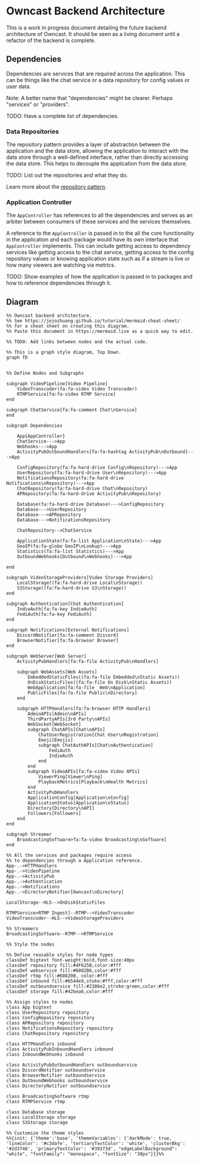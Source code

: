 # Owncast Backend Architecture

This is a work in progress document detailing the future backend architecture of Owncast. It should be seen as a living document until a refactor of the backend is complete.

## Dependencies

Dependencies are services that are required across the application. This can be things like the chat service or a data repository for config values or user data.

Note: A better name that "dependencies" might be clearer. Perhaps "services" or "providers".

TODO: Have a complete list of dependencies.

### Data Repositories

The repository pattern provides a layer of abstraction between the application and the data store, allowing the application to interact with the data store through a well-defined interface, rather than directly accessing the data store. This helps to decouple the application from the data store.

TODO: List out the repositories and what they do.

Learn more about the [repository pattern](https://techinscribed.com/different-approaches-to-pass-database-connection-into-controllers-in-golang/).

### Application Controller

The `AppController` has references to all the dependencies and serves as an arbiter between consumers of these services and the services themselves.

A reference to the `AppController` is passed in to the all the core functionality in the application and each package would have its own interface that `AppController` implements. This can include getting access to dependency services like getting access to the chat service, getting access to the config repository values or knowing application state such as if a stream is live or how many viewers are watching via metrics.

TODO: Show examples of how the application is passed in to packages and how to reference dependencies through it.

## Diagram

```mermaid
%% Owncast backend architecture.
%% See https://jojozhuang.github.io/tutorial/mermaid-cheat-sheet/
%% for a cheat sheet on creating this diagram.
%% Paste this document in https://mermaid.live as a quick way to edit.

%% TODO: Add links between nodes and the actual code.

%% This is a graph style diagram, Top Down.
graph TD


%% Define Nodes and Subgraphs

subgraph VideoPipeline[Video Pipeline]
    VideoTranscoder(fa:fa-video Video Transcoder)
    RTMPService[fa:fa-video RTMP Service]
end

subgraph ChatService[fa:fa-comment Chat\nService]
end

subgraph Dependencies

    App{AppController}
    ChatService--->App
    Webhooks--->App
    ActivityPubOutboundHandlers[fa:fa-hashtag ActivityPub\nOutbound]--->App

    ConfigRepository(fa:fa-hard-drive Config\nRepository)--->App
    UserRepository(fa:fa-hard-drive User\nRepository)--->App
    NotificationsRepository(fa:fa-hard-drive Notifications\nRepository)--->App
    ChatRepository(fa:fa-hard-drive Chat\nRepository)
    APRepository(fa:fa-hard-drive ActivityPub\nRepository)

    Database(fa:fa-hard-drive Database)--->ConfigRepository
    Database--->UserRepository
    Database--->APRepository
    Database--->NotificationsRepository

    ChatRepository-->ChatService

    ApplicationState(fa:fa-list Application\nState)--->App
    GeoIP(fa:fa-globe GeoIP\nLookup)--->App
    Statistics(fa:fa-list Statistics)--->App
    OutboundWebhooks[Outbound\nWebhooks]--->App

end

subgraph VideoStorageProviders[Video Storage Providers]
    LocalStorage((fa:fa-hard-drive Local\nStorage))
    S3Storage((fa:fa-hard-drive S3\nStorage))
end

subgraph Authentication[Chat Authentication]
    IndieAuth[fa:fa-key IndieAuth]
    FediAuth[fa:fa-key FediAuth]
end

subgraph Notifications[External Notifications]
    DiscordNotifier[fa:fa-comment Discord]
    BrowserNotifier[fa:fa-browser Browser]
end

subgraph WebServer[Web Server]
    ActivityPubHandlers[fa:fa-file ActivityPub\nHandlers]

    subgraph WebAssets[Web Assets]
        EmbeddedStaticFiles((fa:fa-file Embedded\nStatic Assets))
        OnDiskStaticFiles((fa:fa-file On Disk\nStatic Assets))
        WebApplication[fa:fa-file  Web\nApplication]
        PublicFiles[fa:fa-file Public\nDirectory]
    end

    subgraph HTTPHandlers[fa:fa-browser HTTP Handlers]
        AdminAPIs[Admin\nAPIs]
        ThirdPartyAPIs[3rd Party\nAPIs]
        WebSocket[WebSocket]
        subgraph ChatAPIs[Chat\nAPIs]
            ChatUserRegistration[Chat User\nRegistration]
            Emoji[Emojis]
            subgraph ChatAuthAPIs[Chat\nAuthentication]
                FediAuth
                IndieAuth
            end
        end
        subgraph VideoAPIs[fa:fa-video Video APIs]
            ViewerPing[Viewer\nPing]
            PlaybackMetrics[Playback\nHealth Metrics]
        end
        ActivityPubHandlers
        ApplicationConfig[Application\nConfig]
        ApplicationStatus[Application\nStatus]
        Directory[Directory\nAPI]
        Followers[Followers]
    end
end

subgraph Streamer
    BroadcastingSoftware>fa:fa-video Broadcasting\nSoftware]
end

%% All the services and packages require access
%% to dependencies through a Application reference.
App-.->HTTPHandlers
App-.->VideoPipeline
App-.->ActivityPub
App-.->Authentication
App-.->Notifications
App-.->DirectoryNotifier[Owncast\nDirectory]

LocalStorage--HLS-->OnDiskStaticFiles

RTMPService>RTMP Ingest]--RTMP-->VideoTranscoder
VideoTranscoder--HLS-->VideoStorageProviders

%% Streamers
BroadcastingSoftware--RTMP-->RTMPService

%% Style the nodes

%% Define reusable styles for node types
classDef bigtext font-weight:bold,font-size:40px
classDef repository fill:#4F625B,color:#fff
classDef webservice fill:#6082B6,color:#fff
classDef rtmp fill:#608200, color:#fff
classDef inbound fill:#6544e9,stoke:#fff,color:#fff
classDef outboundservice fill:#2386e2,stroke:green,color:#fff
classDef storage fill:#42bea6,color:#fff

%% Assign styles to nodes
class App bigtext
class UserRepository repository
class ConfigRepository repository
class APRepository repository
class NotificationsRepository repository
class ChatRepository repository

class HTTPHandlers inbound
class ActivityPubInboundHandlers inbound
class InboundWebhooks inbound

class ActivityPubOutboundHandlers outboundservice
class DiscordNotifier outboundservice
class BrowserNotifier outboundservice
class OutboundWebhooks outboundservice
class DirectoryNotifier outboundservice

class BroadcastingSoftware rtmp
class RTMPService rtmp

class Database storage
class LocalStorage storage
class S3Storage storage

%% Customize the theme styles
%%{init: {'theme':'base', 'themeVariables': {'darkMode': true, 'lineColor': '#c3dafe', 'tertiaryTextColor': 'white', 'clusterBkg': '#2d3748', 'primaryTextColor': '#39373d', "edgeLabelBackground": "white", "fontFamily": "monospace", "fontSize": "30px"}}}%%
```
